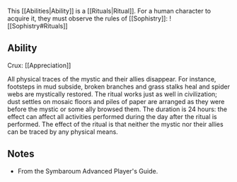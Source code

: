 This [[Abilities|Ability]] is a [[Rituals|Ritual]]. For a human character to acquire it, they must observe the rules of [[Sophistry]]:
![[Sophistry#Rituals]]
## Ability
Crux: [[Appreciation]]

All physical traces of the mystic and their allies disappear. For instance, footsteps in mud subside, broken branches and grass stalks heal and spider webs are mystically restored. The ritual works just as well in civilization; dust settles on mosaic floors and piles of paper are arranged as they were before the mystic or some ally browsed them. The duration is 24 hours: the effect can affect all activities performed during the day after the ritual is performed. The effect of the ritual is that neither the mystic nor their allies can be traced by any physical means.
## Notes
* From the Symbaroum Advanced Player's Guide.